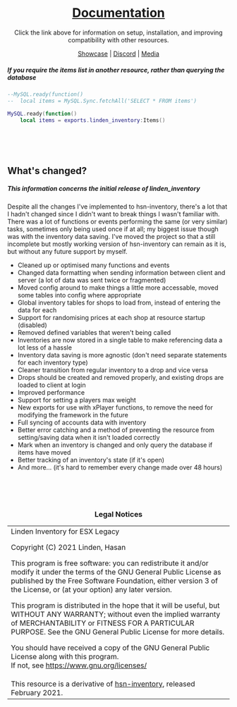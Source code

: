 <h1 align='center'><a href='https://thelindat.github.io/linden_inventory/'>Documentation</a></h1><p align='center'>Click the link above for information on setup, installation, and improving compatibility with other resources.
<p align='center'><a href='https://streamable.com/bggvpg'>Showcase</a> | <a href='https://discord.gg/hmcmv3P7YW'>Discord</a> | <a href='https://thelindat.github.io/linden_inventory/media'>Media</a></p>

##### If you require the items list in another resource, rather than querying the database
```lua
--MySQL.ready(function()
--	local items = MySQL.Sync.fetchAll('SELECT * FROM items')

MySQL.ready(function()
	local items = exports.linden_inventory:Items()
```


<br><br><br>


## What's changed?
##### This information concerns the initial release of linden_inventory
Despite all the changes I've implemented to hsn-inventory, there's a lot that I hadn't changed since I didn't want to break things I wasn't familiar with. There was a lot of functions or events performing the same (or very similar) tasks, sometimes only being used once if at all; my biggest issue though was with the inventory data saving. I've moved the project so that a still incomplete but mostly working version of hsn-inventory can remain as it is, but without any future support by myself.

* Cleaned up or optimised many functions and events
* Changed data formatting when sending information between client and server (a lot of data was sent twice or fragmented)
* Moved config around to make things a little more accessable, moved some tables into config where appropriate
* Global inventory tables for shops to load from, instead of entering the data for each
* Support for randomising prices at each shop at resource startup (disabled)
* Removed defined variables that weren't being called
* Inventories are now stored in a single table to make referencing data a lot less of a hassle
* Inventory data saving is more agnostic (don't need separate statements for each inventory type)
* Cleaner transition from regular inventory to a drop and vice versa
* Drops should be created and removed properly, and existing drops are loaded to client at login
* Improved performance
* Support for setting a players max weight
* New exports for use with xPlayer functions, to remove the need for modifying the framework in the future
* Full syncing of accounts data with inventory
* Better error catching and a method of preventing the resource from setting/saving data when it isn't loaded correctly
* Mark when an inventory is changed and only query the database if items have moved
* Better tracking of an inventory's state (if it's open)
* And more... (it's hard to remember every change made over 48 hours)

<br><br><br><h3 align='center'>Legal Notices</h2>
<table><tr><td>
Linden Inventory for ESX Legacy  

Copyright (C) 2021  Linden, Hasan  


This program is free software: you can redistribute it and/or modify
it under the terms of the GNU General Public License as published by
the Free Software Foundation, either version 3 of the License, or
(at your option) any later version.  


This program is distributed in the hope that it will be useful,
but WITHOUT ANY WARRANTY; without even the implied warranty of
MERCHANTABILITY or FITNESS FOR A PARTICULAR PURPOSE.  See the
GNU General Public License for more details.  


You should have received a copy of the GNU General Public License
along with this program.  
If not, see <https://www.gnu.org/licenses/>
</td></tr>
<tr><td>
This resource is a derivative of <a href='https://github.com/hsnnnnn/hsn-inventory/tree/9feef47269dbf8271f9e6b477188da88c15758e3'>hsn-inventory</a>, released February 2021.
</td></td></table>
